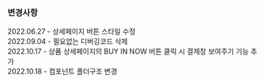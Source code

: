 ### 변경사항

2022.06.27 - 상세페이지 버튼 스타일 수정<br>
2022.09.04 - 필요없는 디버깅코드 삭제<br>
2022.10.17 - 상품 상세페이지의 BUY IN NOW 버튼 클릭 시 결제창 보여주기 기능 추가<br>
2022.10.18 - 컴포넌트 폴더구조 변경<br>
